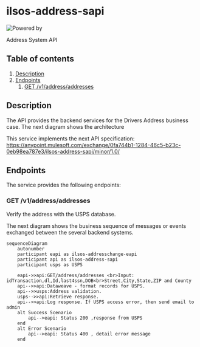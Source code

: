 # ilsos-address-sapi
![Powered by](https://img.shields.io/badge/Powered%20by-Mulesoft-535597.svg)
<br>

Address System API

## Table of contents
1. [Description](#description)
1. [Endpoints](#endpoints)
    1. [GET /v1/address/addresses](#get-v1addresses)

## Description
The API provides the backend services for the Drivers Address business case. The next diagram shows the architecture



This service implements the next API specification: https://anypoint.mulesoft.com/exchange/0fa744b1-1284-46c5-b23c-0eb98ea787e3/ilsos-address-sapi/minor/1.0/

## Endpoints
The service provides the following endpoints:

### GET /v1/address/addresses
Verify the address with the USPS database.

The next diagram shows the business sequence of messages or events exchanged between the several backend systems.

```mermaid
sequenceDiagram
    autonumber
    participant eapi as ilsos-addresschange-eapi
    participant api as ilsos-address-sapi
    participant usps as USPS

    eapi->>api:GET/address/addresses <br>Input: idTransaction,dl,Id,last4ssn,DOB<br>Street,City,State,ZIP and County
    api-->>api:Dataweave - format records for USPS.
    api-->>usps:Address validation.
    usps-->>api:Retrieve response.
    api-->>api:Log response. If USPS access error, then send email to admin
    alt Success Scenario 
        api-->eapi: Status 200 ,response from USPS
    end
    alt Error Scenario 
        api-->eapi: Status 400 , detail error message
    end
  ```
